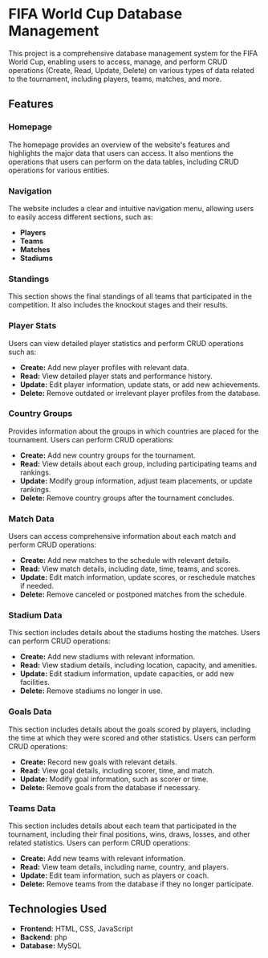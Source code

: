 # FIFA World Cup Database Management

This project is a comprehensive database management system for the FIFA World Cup, enabling users to access, manage, and perform CRUD operations (Create, Read, Update, Delete) on various types of data related to the tournament, including players, teams, matches, and more.

## Features

### Homepage
The homepage provides an overview of the website's features and highlights the major data that users can access. It also mentions the operations that users can perform on the data tables, including CRUD operations for various entities.

### Navigation
The website includes a clear and intuitive navigation menu, allowing users to easily access different sections, such as:
- **Players**
- **Teams**
- **Matches**
- **Stadiums**

### Standings
This section shows the final standings of all teams that participated in the competition. It also includes the knockout stages and their results.

### Player Stats
Users can view detailed player statistics and perform CRUD operations such as:
- **Create:** Add new player profiles with relevant data.
- **Read:** View detailed player stats and performance history.
- **Update:** Edit player information, update stats, or add new achievements.
- **Delete:** Remove outdated or irrelevant player profiles from the database.

### Country Groups
Provides information about the groups in which countries are placed for the tournament. Users can perform CRUD operations:
- **Create:** Add new country groups for the tournament.
- **Read:** View details about each group, including participating teams and rankings.
- **Update:** Modify group information, adjust team placements, or update rankings.
- **Delete:** Remove country groups after the tournament concludes.

### Match Data
Users can access comprehensive information about each match and perform CRUD operations:
- **Create:** Add new matches to the schedule with relevant details.
- **Read:** View match details, including date, time, teams, and scores.
- **Update:** Edit match information, update scores, or reschedule matches if needed.
- **Delete:** Remove canceled or postponed matches from the schedule.

### Stadium Data
This section includes details about the stadiums hosting the matches. Users can perform CRUD operations:
- **Create:** Add new stadiums with relevant information.
- **Read:** View stadium details, including location, capacity, and amenities.
- **Update:** Edit stadium information, update capacities, or add new facilities.
- **Delete:** Remove stadiums no longer in use.

### Goals Data
This section includes details about the goals scored by players, including the time at which they were scored and other statistics. Users can perform CRUD operations:
- **Create:** Record new goals with relevant details.
- **Read:** View goal details, including scorer, time, and match.
- **Update:** Modify goal information, such as scorer or time.
- **Delete:** Remove goals from the database if necessary.

### Teams Data
This section includes details about each team that participated in the tournament, including their final positions, wins, draws, losses, and other related statistics. Users can perform CRUD operations:
- **Create:** Add new teams with relevant information.
- **Read:** View team details, including name, country, and players.
- **Update:** Edit team information, such as players or coach.
- **Delete:** Remove teams from the database if they no longer participate.

## Technologies Used
- **Frontend:** HTML, CSS, JavaScript
- **Backend:** php
- **Database:** MySQL
